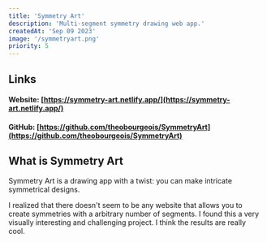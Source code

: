 ```yaml
---
title: 'Symmetry Art'
description: 'Multi-segment symmetry drawing web app.'
createdAt: 'Sep 09 2023'
image: '/symmetryart.png'
priority: 5
---
```

## Links
#### Website: [https://symmetry-art.netlify.app/](https://symmetry-art.netlify.app/)
#### GitHub: [https://github.com/theobourgeois/SymmetryArt](https://github.com/theobourgeois/SymmetryArt)

## What is Symmetry Art 

Symmetry Art is a drawing app with a twist: you can make intricate symmetrical designs.

I realized that there doesn't seem to be any website that allows you to create symmetries with a arbitrary number of segments. I found this a very visually interesting and challenging project. I think the results are really cool.
 